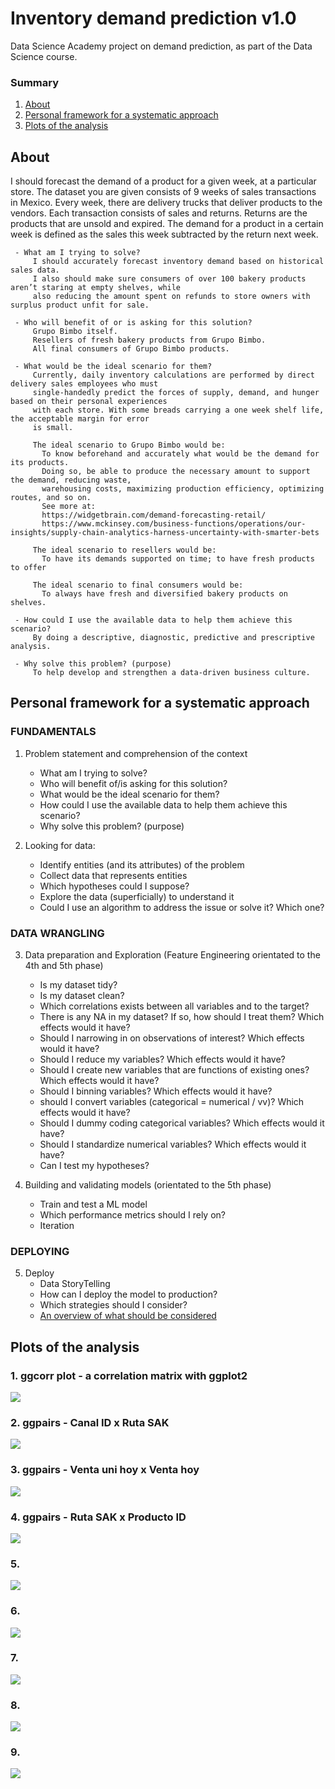 # Inventory demand prediction v1.0
Data Science Academy project on demand prediction, as part of the Data Science course.

### Summary

1. [About](#About)
2. [Personal framework for a systematic approach](#Personal-framework-for-a-systematic-approach)
3. [Plots of the analysis](#Plots-of-the-analysis)


## About

I should forecast the demand of a product for a given week, at a particular store. The dataset you are given consists of 9 weeks of sales transactions in Mexico. Every week, there are delivery trucks that deliver products to the vendors. Each transaction consists of sales and returns. Returns are the products that are unsold and expired. The demand for a product in a certain week is defined as the sales this week subtracted by the return next week.

     - What am I trying to solve?
         I should accurately forecast inventory demand based on historical sales data.
         I also should make sure consumers of over 100 bakery products aren’t staring at empty shelves, while
         also reducing the amount spent on refunds to store owners with surplus product unfit for sale.

     - Who will benefit of or is asking for this solution?
         Grupo Bimbo itself.
         Resellers of fresh bakery products from Grupo Bimbo.
         All final consumers of Grupo Bimbo products.

     - What would be the ideal scenario for them?
         Currently, daily inventory calculations are performed by direct delivery sales employees who must
         single-handedly predict the forces of supply, demand, and hunger based on their personal experiences
         with each store. With some breads carrying a one week shelf life, the acceptable margin for error
         is small.

         The ideal scenario to Grupo Bimbo would be:
           To know beforehand and accurately what would be the demand for its products.
           Doing so, be able to produce the necessary amount to support the demand, reducing waste,
           warehousing costs, maximizing production efficiency, optimizing routes, and so on.
           See more at:
           https://widgetbrain.com/demand-forecasting-retail/
           https://www.mckinsey.com/business-functions/operations/our-insights/supply-chain-analytics-harness-uncertainty-with-smarter-bets

         The ideal scenario to resellers would be:
           To have its demands supported on time; to have fresh products to offer

         The ideal scenario to final consumers would be:
           To always have fresh and diversified bakery products on shelves.

     - How could I use the available data to help them achieve this scenario?
         By doing a descriptive, diagnostic, predictive and prescriptive analysis.

     - Why solve this problem? (purpose)
         To help develop and strengthen a data-driven business culture.

## Personal framework for a systematic approach

### FUNDAMENTALS

1. Problem statement and comprehension of the context
    - What am I trying to solve?
    - Who will benefit of/is asking for this solution?
    - What would be the ideal scenario for them?
    - How could I use the available data to help them achieve this scenario?
    - Why solve this problem? (purpose)

2. Looking for data:
    - Identify entities (and its attributes) of the problem
    - Collect data that represents entities
    - Which hypotheses could I suppose?
    - Explore the data (superficially) to understand it
    - Could I use an algorithm to address the issue or solve it? Which one?

### DATA WRANGLING

3. Data preparation and Exploration (Feature Engineering orientated to the 4th and 5th phase)
    - Is my dataset tidy?
    - Is my dataset clean?
    - Which correlations exists between all variables and to the target?
    - There is any NA in my dataset? If so, how should I treat them? Which effects would it have?
    - Should I narrowing in on observations of interest? Which effects would it have?
    - Should I reduce my variables? Which effects would it have?
    - Should I create new variables that are functions of existing ones? Which effects would it have?
    - Should I binning variables? Which effects would it have?
    - should I convert variables (categorical = numerical / vv)? Which effects would it have?
    - Should I dummy coding categorical variables? Which effects would it have?
    - Should I standardize numerical variables? Which effects would it have?
    - Can I test my hypotheses?

4. Building and validating models (orientated to the 5th phase)
    - Train and test a ML model
    - Which performance metrics should I rely on?
    - Iteration

### DEPLOYING

5. Deploy
    - Data StoryTelling
    - How can I deploy the model to production?
    - Which strategies should I consider?
    - [An overview of what should be considered](https://christophergs.github.io/machine%20learning/2019/03/17/how-to-deploy-machine-learning-models/)


## Plots of the analysis


### 1. ggcorr plot - a correlation matrix with ggplot2
<img src="Plots/ggcorr.png" />

### 2. ggpairs - Canal ID x Ruta SAK
<img src="Plots/ggpairs_Canal_ID_Ruta_SAK.png" />

### 3. ggpairs - Venta uni hoy x Venta hoy
<img src="Plots/ggpairs_Venta_uni_hoy_Venta_hoy.png" />

### 4. ggpairs - Ruta SAK x Producto ID
<img src="Plots/ggpairs_Ruta_SAK_Producto_ID.png" />

### 5.
<img src="Plots/geom_bar_line_point_Sell_Comparison.png" />

### 6.
<img src="Plots/geom_bar_line_point_Comparison_Units_Weight.png" />

### 7.
<img src="Plots/geom_bar_line_point_Comparison_Units_Weight.png" />

### 8.
<img src="Plots/geom_bar_line_point_Comparison_Returned_Variety.png" />

### 9. 
<img src="Plots/geom_bar_Top_10_products_sold.png" />
